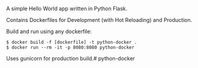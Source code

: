 A simple Hello World app written in Python Flask.

Contains Dockerfiles for Development (with Hot Reloading) and Production.

Build and run using any dockerfile:

```
$ docker build -f [dockerfile] -t python-docker .
$ docker run --rm -it -p 8080:8080 python-docker
```

Uses gunicorn for production build.# python-docker

